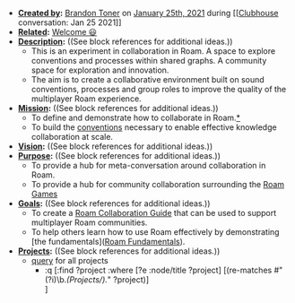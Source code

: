 - **[Created by](<Created by.md>):** [Brandon Toner](<Brandon Toner.md>) on [January 25th, 2021](<January 25th, 2021.md>) during [[[Clubhouse](<[[Clubhouse.md>) conversation: Jan 25 2021]]
- **[Related](<Related.md>):** [Welcome 😃](<Welcome 😃.md>)
- **[Description](<Description.md>):** ((See block references for additional ideas.))
    - This is an experiment in collaboration in Roam. A space to explore conventions and processes within shared graphs. A community space for exploration and innovation.
    - The aim is to create a collaborative environment built on sound conventions, processes and group roles to improve the quality of the multiplayer Roam experience.
- **[Mission](<Mission.md>):** ((See block references for additional ideas.))
    - To define and demonstrate how to collaborate in Roam.[*](((-VfLPtkvE)))
    - To build the [conventions](<conventions.md>) necessary to enable effective knowledge collaboration at scale.
- **[Vision](<Vision.md>):** ((See block references for additional ideas.))
- **[Purpose](<Purpose.md>):** ((See block references for additional ideas.))
    - To provide a hub for meta-conversation around collaboration in Roam.
    - To provide a hub for community collaboration surrounding the [Roam Games](<Roam Games.md>)
- **[Goals](<Goals.md>):** ((See block references for additional ideas.))
    - To create a [Roam Collaboration Guide](<Roam Collaboration Guide.md>) that can be used to support multiplayer Roam communities.
    - To help others learn how to use Roam effectively by demonstrating [the fundamentals]([Roam Fundamentals](<Roam Fundamentals.md>)). 
- **[Projects](<Projects.md>):** ((See block references for additional ideas.))
    - [query](<query.md>) for all projects
        - :q [:find ?project
	:where 
    	[?e :node/title ?project]
		[(re-matches #"(?i)\b.*(Projects/).*" ?project)]	  
	]
